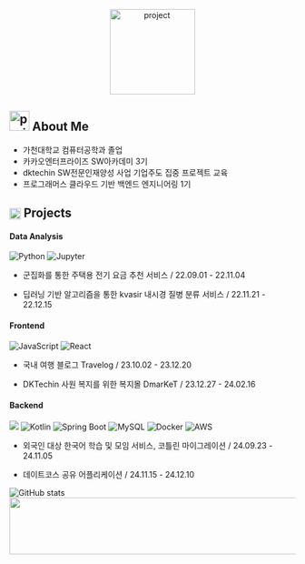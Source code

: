 <p align="center">
  <img src="https://github.com/user-attachments/assets/4e0dd3e7-0a55-4659-9216-840dccd1aaf7" alt="project" width="150" height="150"/>
</p>

## <img src="https://github.com/user-attachments/assets/f3bef74f-150e-43e1-a30a-c3f54f5a2bd8" alt="project" width="35" height="35"/> About Me
- 가천대학교 컴퓨터공학과 졸업
- 카카오엔터프라이즈 SW아카데미 3기
- dktechin SW전문인재양성 사업 기업주도 집중 프로젝트 교육
- 프로그래머스 클라우드 기반 백엔드 엔지니어링 1기

## <img src="https://github.com/user-attachments/assets/7bcf1319-2c96-41b0-b337-db19c45bbbdf" alt="project" width="20" height="20" style="vertical-align: middle;"/> Projects


#### Data Analysis
![Python](https://img.shields.io/badge/-Python-3776AB?style=for-the-badge&logo=python&logoColor=white) ![Jupyter](https://img.shields.io/badge/-Jupyter-F37626?style=for-the-badge&logo=jupyter&logoColor=white)


- 군집화를 통한 주택용 전기 요금 추천 서비스 / 22.09.01 - 22.11.04

- 딥러닝 기반 알고리즘을 통한 kvasir 내시경 질병 분류 서비스 / 22.11.21 - 22.12.15

#### Frontend
![JavaScript](https://img.shields.io/badge/-JavaScript-F7DF1E?style=for-the-badge&logo=javascript&logoColor=black) ![React](https://img.shields.io/badge/-React-61DAFB?style=for-the-badge&logo=react&logoColor=black)


- 국내 여행 블로그 Travelog / 23.10.02 - 23.12.20

- DKTechin 사원 복지를 위한 복지몰 DmarKeT / 23.12.27 - 24.02.16

#### Backend
<img src="https://img.shields.io/badge/java-007396?style=for-the-badge&logo=OpenJDK&logoColor=white"> ![Kotlin](https://img.shields.io/badge/-Kotlin-7F52FF?style=for-the-badge&logo=kotlin&logoColor=white) ![Spring Boot](https://img.shields.io/badge/-Spring%20Boot-6DB33F?style=for-the-badge&logo=springboot&logoColor=white) ![MySQL](https://img.shields.io/badge/-MySQL-4479A1?style=for-the-badge&logo=mysql&logoColor=white) ![Docker](https://img.shields.io/badge/-Docker-2496ED?style=for-the-badge&logo=docker&logoColor=white) ![AWS](https://camo.githubusercontent.com/b689e3e111128b97869c862b7c0a20ed2397b8229451cb3a5d2edd070f1afed3/68747470733a2f2f696d672e736869656c64732e696f2f62616467652f6177732d3233324633452e7376673f267374796c653d666f722d7468652d6261646765266c6f676f3d616d617a6f6e7765627365727669636573266c6f676f436f6c6f723d7768697465)

- 외국인 대상 한국어 학습 및 모임 서비스, 코틀린 마이그레이션 / 24.09.23 - 24.11.05

- 데이트코스 공유 어플리케이션 / 24.11.15 - 24.12.10

![GitHub stats](https://github-readme-stats.vercel.app/api?username=kang-ye-jin&show_icons=true&title_color=FF6675&icon_color=FF6675&text_color=FFd2d7&bg_color=ffffff)
<a href="https://github.com/devxb/gitanimals">
  <img src="https://render.gitanimals.org/lines/kang-ye-jin?pet-id=653919349032254330" width="1000" height="100"/>
</a>